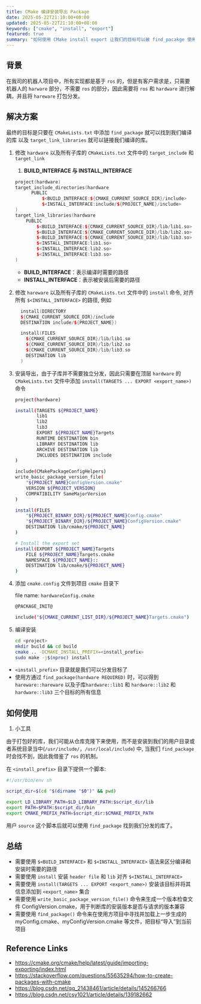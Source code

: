 ```yaml
---
title: CMake 编译安装导出 Package
date: 2025-05-22T21:10:00+08:00
updated: 2025-05-22T21:10:00+08:00
keywords: ["cmake", "install", "export"]
featured: true
summary: "如何使用 CMake install export 让我们的目标可以被 find_pacakge 使用"
---
```


## 背景

在我司的机器人项目中，所有实现都是基于 `ros` 的，但是有客户需求是，只需要机器人的 `harware` 部分，不需要 `ros` 的部分，因此需要将 `ros` 和 `hardware` 进行解耦，并且将 `hareware` 打包分发。

## 解决方案

最终的目标是只要在 `CMakeLists.txt` 中添加 `find_package` 就可以找到我们编译的库 以及 `target_link_libraries` 就可以链接我们编译的库。

1. 修改 `hardware` 以及所有子库的 `CMakeLists.txt` 文件中的 `target_include` 和 `target_link`
    1. **BUILD_INTERFACE 与 INSTALL_INTERFACE**

    ```C++
    project(hardware)
    target_include_directories(hardware
          PUBLIC
              $<BUILD_INTERFACE:${CMAKE_CURRENT_SOURCE_DIR}/include>
              $<INSTALL_INTERFACE:include/${PROJECT_NAME}/include>
    )
    target_link_libraries(hardware
        PUBLIC
            $<BUILD_INTERFACE:${CMAKE_CURRENT_SOURCE_DIR}/lib/lib1.so>
            $<BUILD_INTERFACE:${CMAKE_CURRENT_SOURCE_DIR}/lib/lib2.so>
            $<BUILD_INTERFACE:${CMAKE_CURRENT_SOURCE_DIR}/lib/lib3.so>
            $<INSTALL_INTERFACE:lib1.so>
            $<INSTALL_INTERFACE:lib2.so>
            $<INSTALL_INTERFACE:lib3.so>
    )
    ```

    - **BUILD_INTERFACE**：表示编译时需要的路径
    - **INSTALL_INTERFACE**：表示被安装后需要的路径

2. 修改 `hareware` 以及所有子库的 `CMakeLists.txt` 文件中的 `install` 命令, 对齐所有 `$<INSTALL_INTERFACE>` 的路径, 例如

    ```C++
      install(DIRECTORY 
      ${CMAKE_CURRENT_SOURCE_DIR}/include
      DESTINATION include/${PROJECT_NAME})

      install(FILES
        ${CMAKE_CURRENT_SOURCE_DIR}/lib/lib1.so
        ${CMAKE_CURRENT_SOURCE_DIR}/lib/lib2.so
        ${CMAKE_CURRENT_SOURCE_DIR}/lib/lib3.so
        DESTINATION lib
      )
    ```

3. 安装导出，由于子库并不需要独立分发，因此只需要在顶层 `hardware` 的 `CMakeLists.txt` 文件中添加 `install(TARGETS ... EXPORT <export_name>)` 命令

    ```bash
    project(hardware)

    install(TARGETS ${PROJECT_NAME}
            lib1
            lib2
            lib3
            EXPORT ${PROJECT_NAME}Targets
            RUNTIME DESTINATION bin
            LIBRARY DESTINATION lib
            ARCHIVE DESTINATION lib
            INCLUDES DESTINATION include
    )

    include(CMakePackageConfigHelpers)
    write_basic_package_version_file(
        "${PROJECT_NAME}ConfigVersion.cmake"
        VERSION ${PROJECT_VERSION}
        COMPATIBILITY SameMajorVersion
    )

    install(FILES
        "${PROJECT_BINARY_DIR}/${PROJECT_NAME}Config.cmake"
        "${PROJECT_BINARY_DIR}/${PROJECT_NAME}ConfigVersion.cmake"
        DESTINATION lib/cmake/${PROJECT_NAME}
    )

    # Install the export set
    install(EXPORT ${PROJECT_NAME}Targets
        FILE ${PROJECT_NAME}Targets.cmake
        NAMESPACE ${PROJECT_NAME}::
        DESTINATION lib/cmake/${PROJECT_NAME}
    )
    ```

4. 添加 `cmake.config` 文件到项目 `cmake` 目录下

    file name: `hardwareConfig.cmake`

    ```bash
    @PACKAGE_INIT@

    include("${CMAKE_CURRENT_LIST_DIR}/${PROJECT_NAME}Targets.cmake")
    ```

5. 编译安装

    ```bash
    cd <project>
    mkdir build && cd build
    cmake .. -DCMAKE_INSTALL_PREFIX=<install_prefix>
    sudo make -j$(nproc) install
    ```

- `<install_prefix>` 目录就是我们可以分发目标了
- 使用方通过 `find_package(hardware REQUIRED)` 时，可以得到`hareware::hareware` 以及子库`hardware::lib1` 和 `hardware::lib2` 和 `hardware::lib3` 三个目标的所有信息

## 如何使用

1. 小工具

由于打包好的库，我们可能从仓库克隆下来使用，而不是安装到我们的用户目录或者系统目录当中(`/usr/include/`，`/usr/local/include`) 中, 当我们 `find_package` 时会找不到，因此我借鉴了 `ros` 的机制。

在 `<install_prefix>` 目录下提供一个脚本:

```bash
#!/usr/bin/env sh

script_dir=$(cd "$(dirname "$0")" && pwd)

export LD_LIBRARY_PATH=$LD_LIBRARY_PATH:$script_dir/lib
export PATH=$PATH:$script_dir/bin
export CMAKE_PREFIX_PATH=$script_dir:$CMAKE_PREFIX_PATH
```

用户 `source` 这个脚本后就可以使用 `find_package` 找到我们分发的库了。

## 总结

- 需要使用 `$<BUILD_INTERFACE>` 和 `$<INSTALL_INTERFACE>` 语法来区分编译和安装时需要的路径
- 需要使用 `install` 安装 `header file` 和 `lib` 对齐 `$<INSTALL_INTERFACE>`
- 需要使用 `install(TARGETS ... EXPORT <export_name>)` 安装该目标并将其信息添加到 `<export_name>` 集合
- 需要使用 `write_basic_package_version_file()` 命令来生成一个版本检查文件 ConfigVersion.cmake，用于判断库的安装版本是否与请求的版本兼容
- 需要使用 `find_package()` 命令来在使用方项目中寻找并加载上一步生成的 myConfig.cmake、myConfigVersion.cmake 等文件，把目标“导入”到当前项目

## Reference Links

- https://cmake.org/cmake/help/latest/guide/importing-exporting/index.html
- https://stackoverflow.com/questions/55635294/how-to-create-packages-with-cmake
- https://blog.csdn.net/qq_21438461/article/details/145266766
- https://blog.csdn.net/csy1021/article/details/139182662
